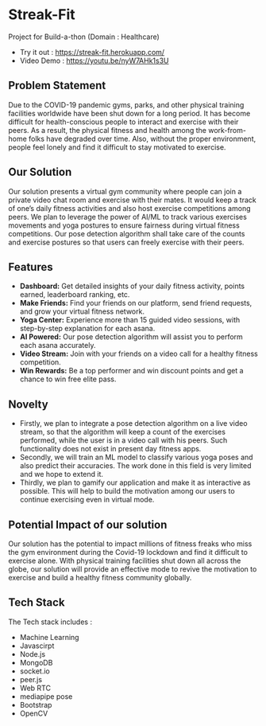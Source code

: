 # Streak-Fit
Project for Build-a-thon (Domain : Healthcare)
 * Try it out : https://streak-fit.herokuapp.com/
 * Video Demo : https://youtu.be/nyW7AHk1s3U

## Problem Statement

Due to the COVID-19 pandemic gyms, parks, and other physical training facilities worldwide
have been shut down for a long period. It has become difficult for health-conscious people to
interact and exercise with their peers. As a result, the physical fitness and health among the
work-from-home folks have degraded over time. Also, without the proper environment, people
feel lonely and find it difficult to stay motivated to exercise. 

## Our Solution

Our solution presents a virtual gym community where people can join a private video chat room
and exercise with their mates. It would keep a track of one’s daily fitness activities and also host
exercise competitions among peers. We plan to leverage the power of AI/ML to track various
exercises movements and yoga postures to ensure fairness during virtual fitness competitions.
Our pose detection algorithm shall take care of the counts and exercise postures so that users
can freely exercise with their peers.


## Features

- **Dashboard:** Get detailed insights of your daily fitness activity, points earned, leaderboard ranking, etc. 
- **Make Friends:** Find your friends on our platform, send friend requests, and grow your virtual fitness network.
- **Yoga Center:** Experience more than 15 guided video sessions, with step-by-step explanation for each asana.
- **AI Powered:** Our pose detection algorithm will assist you to perform each asana accurately.
- **Video Stream:** Join with your friends on a video call for a healthy fitness competition.
- **Win Rewards:** Be a top performer and win discount points and get a chance to win free elite pass.

## Novelty

- Firstly, we plan to integrate a pose detection algorithm on a live video stream, so that the
algorithm will keep a count of the exercises performed, while the user is in a video call with his
peers. Such functionality does not exist in present day fitness apps. 
- Secondly, we will train an ML model to classify various yoga poses and also predict their
accuracies. The work done in this field is very limited and we hope to extend it.
- Thirdly, we plan to gamify our application and make it as interactive as possible. This will help
to build the motivation among our users to continue exercising even in virtual mode.

## Potential Impact of our solution

Our solution has the potential to impact millions of fitness freaks who miss the gym
environment during the Covid-19 lockdown and find it difficult to exercise alone. With physical
training facilities shut down all across the globe, our solution will provide an effective mode to
revive the motivation to exercise and build a healthy fitness community globally.


## Tech Stack

The Tech stack includes : 
- Machine Learning
- Javascirpt
- Node.js
- MongoDB
- socket.io
- peer.js
- Web RTC
- mediapipe pose
- Bootstrap
- OpenCV
